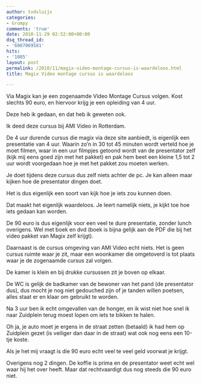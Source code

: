 ```yaml
---
author: tvdsluijs
categories:
- Grumpy
comments: 'true'
date: 2010-11-29 02:52:00+00:00
dsq_thread_id:
- '6007069581'
hits:
- '1085'
layout: post
permalink: /2010/11/magix-video-montage-cursus-is-waardeloos.html
title: Magix Video montage cursus is waardeloos

---
```

Via Magix kan je een zogenaamde Video Montage Cursus volgen. Kost slechts 90 euro, en hiervoor krijg je een opleiding van 4 uur.

Deze heb ik gedaan, en dat heb ik geweten ook.

Ik deed deze cursus bij AMI Video in Rotterdam.

De 4 uur durende cursus die magix via deze site aanbiedt, is eigenlijk een presentatie van 4 uur. Waarin zo’n in 30 tot 45 minuten wordt verteld hoe je moet filmen, waar in een uur filmpjes getoond wordt van de presentator zelf (kijk mij eens goed zijn met het pakket) en pak hem beet een kleine 1,5 tot 2 uur wordt voorgedaan hoe je met het pakket zou moeten werken.

Je doet tijdens deze cursus dus zelf niets achter de pc. Je kan alleen maar kijken hoe de presentator dingen doet.

Het is dus eigenlijk een soort van kijk hoe je iets zou kunnen doen.

Dat maakt het eigenlijk waardeloos. Je leert namelijk niets, je kijkt toe hoe iets gedaan kan worden.

De 90 euro is dus eigenlijk voor een veel te dure presentatie, zonder lunch overigens. Wel met boek en dvd (boek is bijna gelijk aan de PDF die bij het video pakket van Magix zelf krijgt).

Daarnaast is de cursus omgeving van AMI Video echt niets. Het is geen cursus ruimte waar je zit, maar een woonkamer die omgetoverd is tot plaats waar je de zogenaamde cursus zal volgen.

De kamer is klein en bij drukke cursussen zit je boven op elkaar.

De WC is gelijk de badkamer van de bewoner van het pand (de presentator dus), dus mocht je nog niet gedouched zijn of je tanden willen poetsen, alles staat er en klaar om gebruikt te worden.

Na 3 uur ben ik echt omgevallen van de honger, en ik wist niet hoe snel ik naar Zuidplein terug moest lopen om iets te bikken te halen.

Oh ja, je auto moet je ergens in de straat zetten (betaald) ik had hem op Zuidplein gezet (is veiliger dan daar in de straat) wat ook nog eens een 10-tje koste.

Als je het mij vraagt is die 90 euro echt veel te veel geld voorwat je krijgt.

Overigens nog 2 dingen. De koffie is prima en de presentator weet echt wel waar hij het over heeft. Maar dat rechtvaardigt dus nog steeds die 90 euro niet.
